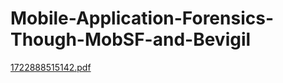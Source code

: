 # Mobile-Application-Forensics-Though-MobSF-and-Bevigil


[1722888515142.pdf](https://github.com/user-attachments/files/16804107/1722888515142.pdf)
